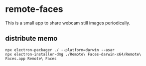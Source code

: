 # remote-faces

This is a small app to share webcam still images periodically.

## distribute memo

```
npx electron-packager ./ --platform=darwin --asar
npx electron-installer-dmg ./Remote\ Faces-darwin-x64/Remote\ Faces.app Remote\ Faces
```
